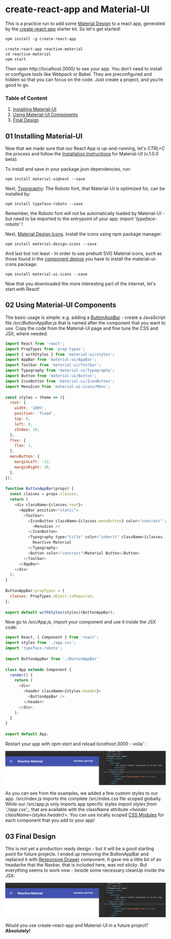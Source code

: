 # create-react-app and Material-UI

This is a practice run to add some [Material Design](https://material.io) to a react app, generated by the [create-react-app](https://github.com/facebookincubator/create-react-app) starter kit. So let's get started!


```
npm install -g create-react-app

create-react-app reactive-material
cd reactive-material
npm start
```


Then open http://localhost:3000/ to see your app. You don’t need to install or configure tools like Webpack or Babel.
They are preconfigured and hidden so that you can focus on the code. Just create a project, and you’re good to go.




### Table of Content

01. [Installing Material-UI](#01-installing-material-ui)
02. [Using Material-UI Components](#02-using-material-ui-components)
03. [Final Design](#03-final-design)


## 01 Installing Material-UI

Now that we made sure that our React App is up-and-running, let's *CTRL+C* the process and follow the [Installation Instructions](https://material-ui-1dab0.firebaseapp.com/getting-started/installation/) for Material-UI (v.1.0.0 beta):


To install and save in your package.json dependencies, run:


```
npm install material-ui@next --save
```


Next, [Typography](https://material-ui-1dab0.firebaseapp.com/style/typography/#general): The Roboto font, that Material-UI is optimized for, can be installed by:


```
npm install typeface-roboto --save
```


Remember, the Roboto font will not be automatically loaded by Material-UI - but need to be imported to the entrypoint of your app: *import 'typeface-roboto'* !


Next, [Material Design Icons](http://google.github.io/material-design-icons/#icon-font-for-the-web). Install the icons using npm package manager:


```
npm install material-design-icons --save
```


And last but not least - In order to use prebuilt SVG Material icons, such as those found in the [component demos](https://material-ui-1dab0.firebaseapp.com/component-demos) you have to install the material-ui-icons package:


```
npm install material-ui-icons --save
```

Now that you downloaded the more interesting part of the internet, let's start with React!



## 02 Using Material-UI Components

The basic usage is simple: e.g. adding a [ButtonAppBar](https://material-ui-1dab0.firebaseapp.com/demos/app-bar/#app-bar-with-buttons) - create a JavaScript file */src/ButtonAppBar.js* that is named after the component that you want to use. Copy the code from the Material-UI page and fine tune the CSS and JSX, where needed:


```js
import React from 'react';
import PropTypes from 'prop-types';
import { withStyles } from 'material-ui/styles';
import AppBar from 'material-ui/AppBar';
import Toolbar from 'material-ui/Toolbar';
import Typography from 'material-ui/Typography';
import Button from 'material-ui/Button';
import IconButton from 'material-ui/IconButton';
import MenuIcon from 'material-ui-icons/Menu';

const styles = theme => ({
  root: {
    width: '100%',
    position: 'fixed',
    top: 0,
    left: 0,
    zIndex: 10,
  },
  flex: {
    flex: 1,
  },
  menuButton: {
    marginLeft: -12,
    marginRight: 20,
  },
});

function ButtonAppBar(props) {
  const classes = props.classes;
  return (
    <div className={classes.root}>
      <AppBar position="static">
        <Toolbar>
          <IconButton className={classes.menuButton} color="contrast" aria-label="Menu">
            <MenuIcon />
          </IconButton>
          <Typography type="title" color="inherit" className={classes.flex}>
            Reactive Material
          </Typography>
          <Button color="contrast">Material Button</Button>
        </Toolbar>
      </AppBar>
    </div>
  );
}

ButtonAppBar.propTypes = {
  classes: PropTypes.object.isRequired,
};

export default withStyles(styles)(ButtonAppBar);
```


Now go to */src/App.js*, import your component and use it inside the JSX code:


```js
import React, { Component } from 'react';
import styles from './app.css';
import 'typeface-roboto';

import ButtonAppBar from './ButtonAppBar'

class App extends Component {
  render() {
    return (
      <div>
        <header className={styles.header}>
          <ButtonAppBar />
        </header>
      </div>
    );
  }
}

export default App;
```


Restart your app with *npm start* and reload *localhost:3000* - voila' :


![](./01_mui.png)




As you can see from the examples, we added a few custom styles to our app. /src/index.js imports the complete /src/index.css file scoped globally. While our /src/app.js only imports app specific styles *import styles from './app.css';*, that are available with the className attribute *\<header className={styles.header}\>*. You can use locally scoped [CSS Modules](https://github.com/css-modules/css-modules) for each component that you add to your app!



## 03 Final Design

This is not yet a production ready design - but it will be a good starting point for future projects. I ended up removing the ButtonAppBar and replaced it with [Responsive Drawer](https://material-ui-1dab0.firebaseapp.com/demos/drawers/#responsive-drawer) component. It gave me a little bit of an headache that the Navbar, that is included here, was *not sticky*. But everything seems to work now - beside some necessary cleanUp inside the JSX:


![](./01_mui.png)




Would you use create-react-app and Material-UI in a future project? **Absolutely!**
